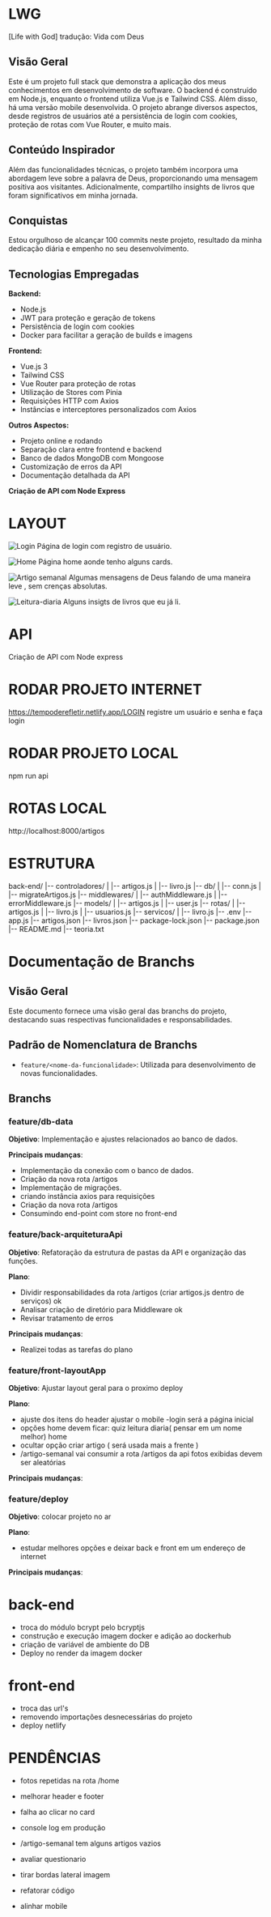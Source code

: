 # LWG
[Life with God] tradução: Vida com Deus

## Visão Geral
Este é um projeto full stack que demonstra a aplicação dos meus conhecimentos em desenvolvimento de software. O backend é construído em Node.js, enquanto o frontend utiliza Vue.js e Tailwind CSS. Além disso, há uma versão mobile desenvolvida. O projeto abrange diversos aspectos, desde registros de usuários até a persistência de login com cookies, proteção de rotas com Vue Router, e muito mais.

## Conteúdo Inspirador
Além das funcionalidades técnicas, o projeto também incorpora uma abordagem leve sobre a palavra de Deus, proporcionando uma mensagem positiva aos visitantes. Adicionalmente, compartilho insights de livros que foram significativos em minha jornada.

## Conquistas
Estou orgulhoso de alcançar 100 commits neste projeto, resultado da minha dedicação diária e empenho no seu desenvolvimento.

## Tecnologias Empregadas
**Backend:**
- Node.js
- JWT para proteção e geração de tokens
- Persistência de login com cookies
- Docker para facilitar a geração de builds e imagens

**Frontend:**
- Vue.js 3
- Tailwind CSS
- Vue Router para proteção de rotas
- Utilização de Stores com Pinia
- Requisições HTTP com Axios
- Instâncias e interceptores personalizados com Axios

**Outros Aspectos:**
- Projeto online e rodando
- Separação clara entre frontend e backend
- Banco de dados MongoDB com Mongoose
- Customização de erros da API
- Documentação detalhada da API

**Criação de API com Node Express**


# LAYOUT
![Login](./front-end/src/assets/imagens-git/login.png)
Página de login com registro de usuário.

![Home](./front-end/src/assets/imagens-git/home.png)
Página home aonde tenho alguns cards.

![Artigo semanal](./front-end/src/assets/imagens-git/artigo-semanal.png)
Algumas mensagens de Deus falando de uma maneira leve , sem crenças absolutas.

![Leitura-diaria](./front-end/src/assets/imagens-git/leitura-diaria.png)
Alguns insigts de livros que eu já li.


# API 

Criação de API com Node express

# RODAR PROJETO INTERNET
https://tempoderefletir.netlify.app/LOGIN
registre um usuário e senha e faça login

# RODAR PROJETO LOCAL

npm run api

# ROTAS LOCAL

http://localhost:8000/artigos

# ESTRUTURA

back-end/
|-- controladores/
| |-- artigos.js
| |-- livro.js
|-- db/
| |-- conn.js
| |-- migrateArtigos.js
|-- middlewares/
| |-- authMiddleware.js
| |-- errorMiddleware.js
|-- models/
| |-- artigos.js
| |-- user.js
|-- rotas/
| |-- artigos.js
| |-- livro.js
| |-- usuarios.js
|-- servicos/
| |-- livro.js
|-- .env
|-- app.js
|-- artigos.json
|-- livros.json
|-- package-lock.json
|-- package.json
|-- README.md
|-- teoria.txt

# Documentação de Branchs

## Visão Geral

Este documento fornece uma visão geral das branchs do projeto, destacando suas respectivas funcionalidades e responsabilidades.

## Padrão de Nomenclatura de Branchs

- `feature/<nome-da-funcionalidade>`: Utilizada para desenvolvimento de novas funcionalidades.

## Branchs

### feature/db-data

**Objetivo**: Implementação e ajustes relacionados ao banco de dados.

**Principais mudanças**:

- Implementação da conexão com o banco de dados.
- Criação da nova rota /artigos
- Implementação de migrações.
- criando instância axios para requisições
- Criação da nova rota /artigos
- Consumindo end-point com store no front-end

### feature/back-arquiteturaApi

**Objetivo**: Refatoração da estrutura de pastas da API e organização das funções.

**Plano**:

- Dividir responsabilidades da rota /artigos (criar artigos.js dentro de serviços) ok
- Analisar criação de diretório para Middleware ok
- Revisar tratamento de erros

**Principais mudanças**:

- Realizei todas as tarefas do plano

### feature/front-layoutApp

**Objetivo**: Ajustar layout geral para o proximo deploy

**Plano**:

- ajuste dos itens do header
  ajustar o mobile
  -login será a página inicial
- opções home devem ficar:
  quiz
  leitura diaria( pensar em um nome melhor)
  home
- ocultar opção criar artigo ( será usada mais a frente )
- /artigo-semanal
  vai consumir a rota /artigos da api
  fotos exibidas devem ser aleatórias

**Principais mudanças**:

### feature/deploy

**Objetivo**: colocar projeto no ar

**Plano**:

- estudar melhores opções e deixar back e front em um endereço de internet

**Principais mudanças**:

# back-end

- troca do módulo bcrypt pelo bcryptjs
- construção e execução imagem docker e adição ao dockerhub
- criação de variável de ambiente do DB
- Deploy no render da imagem docker

# front-end

- troca das url's
- removendo importações desnecessárias do projeto
- deploy netlify

# PENDÊNCIAS

- fotos repetidas na rota /home
- melhorar header e footer
- falha ao clicar no card
- console log em produção
- /artigo-semanal tem alguns artigos vazios
- avaliar questionario

- tirar bordas lateral imagem
- refatorar código
- alinhar mobile
